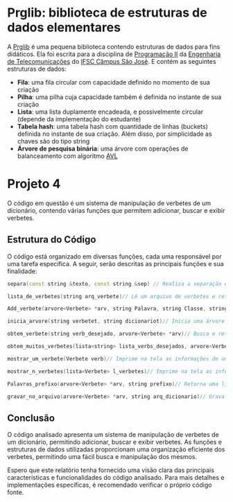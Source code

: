 # Prglib: biblioteca de estruturas de dados elementares

A [Prglib](https://wiki.sj.ifsc.edu.br/wiki/index.php/PRG29003:_Etapa_2:_A_constru%C3%A7%C3%A3o_da_prglib) é uma pequena biblioteca contendo estruturas de dados para fins didáticos. Ela foi escrita para a disciplina de [Programação II](https://wiki.sj.ifsc.edu.br/wiki/index.php/PRG29003:_Introdu%C3%A7%C3%A3o_a_C%2B%2B) da [Engenharia de Telecomunicações](https://wiki.sj.ifsc.edu.br/wiki/index.php/Curso_de_Engenharia_de_Telecomunica%C3%A7%C3%B5es) do [IFSC Câmpus São José](http://www.sj.ifsc.edu.br/). E contém as seguintes estruturas de dados:
* __Fila__: uma fila circular com capacidade definido no momento de sua criação
* __Pilha__: uma pilha cuja capacidade também é definida no instante de sua criação
* __Lista__: uma lista duplamente encadeada, e possivelmente circular (depende da implementação do estudante)
* __Tabela hash__: uma tabela hash com quantidade de linhas (buckets) definida no instante de sua criação. Além disso, por simplicidade as chaves são do tipo string
* __Árvore de pesquisa binária__: uma árvore com operações de balanceamento com algoritmo [AVL](https://en.wikipedia.org/wiki/AVL_tree)

# Projeto 4

O código em questão é um sistema de manipulação de verbetes de um dicionário, contendo várias funções que permitem adicionar, buscar e exibir verbetes.

## Estrutura do Código
O código está organizado em diversas funções, cada uma responsável por uma tarefa específica. A seguir, serão descritas as principais funções e sua finalidade:
```cpp
separa(const string &texto, const string &sep) // Realiza a separação de substrings de uma string, de acordo com um separador, e as anexa em uma lista.

lista_de_verbetes(string arq_verbete)// Lê um arquivo de verbetes e retorna uma lista de verbetes.

Add_verbete(arvore<Verbete> *arv, string Palavra, string Classe, string Significado)// Adiciona um novo verbete a uma árvore de verbetes.

inicia_arvore(string verbetet, string dicionariot)// Inicia uma árvore de verbetes a partir de um arquivo, preenchendo-a com os dados do arquivo de verbetes. Caso o arquivo do dicionário não exista, ele é criado e preenchido.

obtem_verbete(string verb_desejado, arvore<Verbete> *arv)// Busca e retorna um verbete em uma árvore de verbetes.

obtem_muitos_verbetes(lista<string> lista_verbs_desejados, arvore<Verbete> *arv)// Busca e retorna vários verbetes em uma árvore de verbetes.

mostrar_um_verbete(Verbete verb)// Imprime na tela as informações de um único verbete.

mostrar_n_verbetes(lista<Verbete> l_verbetes)// Imprime na tela as informações de vários verbetes.

Palavras_prefixo(arvore<Verbete> *arv, string prefixo)// Retorna uma lista de verbetes que possuem um determinado prefixo.

gravar_no_arquivo(arvore<Verbete> *arv, string arq_dicionario)// Grava os dados de uma árvore de verbetes em um arquivo.
```
## Conclusão
O código analisado apresenta um sistema de manipulação de verbetes de um dicionário, permitindo adicionar, buscar e exibir verbetes. As funções e estruturas de dados utilizadas proporcionam uma organização eficiente dos verbetes, permitindo uma fácil busca e manipulação dos mesmos.

Espero que este relatório tenha fornecido uma visão clara das principais características e funcionalidades do código analisado. Para mais detalhes e implementações específicas, é recomendado verificar o próprio código fonte.